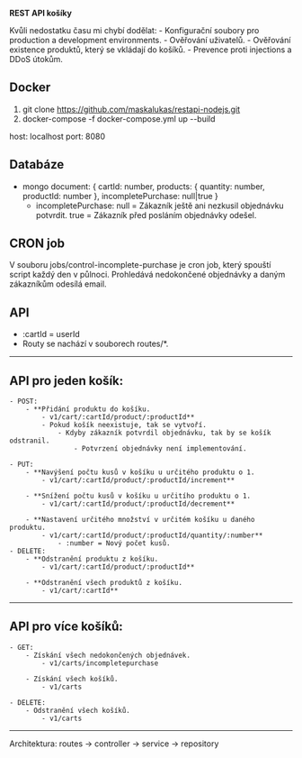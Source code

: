 **REST API košíky**

Kvůli nedostatku času mi chybí dodělat:
    - Konfigurační soubory pro production a development environments.
    - Ověřování uživatelů.
    - Ověřování existence produktů, který se vkládají do košíků.
    - Prevence proti injections a DDoS útokům.


Docker
---------
1) git clone https://github.com/maskalukas/restapi-nodejs.git
2) docker-compose -f docker-compose.yml up --build

host: localhost
port: 8080

Databáze
---------
- mongo
document: { 
  cartId: number, 
  products: { quantity: number, productId: number }, 
  incompletePurchase: null|true 
}
  - incompletePurchase:
        null = Zákazník ještě ani nezkusil objednávku potvrdit.
        true = Zákazník před posláním objednávky odešel.

CRON job
---------
V souboru jobs/control-incomplete-purchase je cron job, který spouští script každý den v půlnoci.
Prohledává nedokončené objednávky a daným zákazníkům odesílá email.

API
---------
- :cartId = userId
- Routy se nachází v souborech routes/*.
---------
API pro jeden košík:
---------
    - POST: 
        - **Přidání produktu do košíku.
            - v1/cart/:cartId/product/:productId**
            - Pokud košík neexistuje, tak se vytvoří.
                - Kdyby zákazník potvrdil objednávku, tak by se košík odstranil. 
                    - Potvrzení objednávky není implementování.

    - PUT: 
        - **Navýšení počtu kusů v košíku u určitého produktu o 1.
            - v1/cart/:cartId/product/:productId/increment**

        - **Snížení počtu kusů v košíku u určitího produktu o 1.
            - v1/cart/:cartId/product/:productId/decrement**

        - **Nastavení určitého množství v určitém košíku u daného produktu.
            - v1/cart/:cartId/product/:productId/quantity/:number**
                - :number = Nový počet kusů.
    - DELETE:
        - **Odstranění produktu z košíku.
            - v1/cart/:cartId/product/:productId**

        - **Odstranění všech produktů z košíku.
            - v1/cart/:cartId**

----------
API pro více košíků:
----------
    - GET:
        - Získání všech nedokončených objednávek.
            - v1/carts/incompletepurchase
        
        - Získání všech košíků.
            - v1/carts

    - DELETE:
        - Odstranění všech košíků.
            - v1/carts


-------------
Architektura:
routes -> controller -> service -> repository
